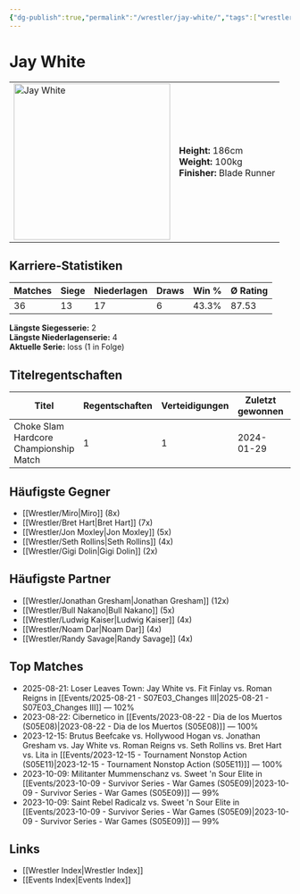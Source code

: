 ```yaml
---
{"dg-publish":true,"permalink":"/wrestler/jay-white/","tags":["wrestler"],"noteIcon":"","created":"2025-08-11T09:33:19.274+02:00"}
---
```



# Jay White

<table>
<tr>
<td><img src="Jay White.png" width="280" alt="Jay White"></td>
<td>
<b>Height:</b> 186cm<br>
<b>Weight:</b> 100kg<br>
<b>Finisher:</b> Blade Runner<br>
</td>
</tr>
</table>

## Karriere-Statistiken

| Matches | Siege | Niederlagen | Draws | Win % | Ø Rating |
|---------|-------|-------------|-------|-------|-----------|
| 36 | 13 | 17 | 6 | 43.3% | 87.53 |

**Längste Siegesserie:** 2<br>**Längste Niederlagenserie:** 4<br>**Aktuelle Serie:** loss (1 in Folge)

## Titelregentschaften
| Titel | Regentschaften | Verteidigungen | Zuletzt gewonnen | Aktuell |
|-------|---------------|----------------|------------------|---------|
| Choke Slam Hardcore Championship Match | 1 | 1 | 2024-01-29 |  |


## Häufigste Gegner
- [[Wrestler/Miro\|Miro]] (8x)
- [[Wrestler/Bret Hart\|Bret Hart]] (7x)
- [[Wrestler/Jon Moxley\|Jon Moxley]] (5x)
- [[Wrestler/Seth Rollins\|Seth Rollins]] (4x)
- [[Wrestler/Gigi Dolin\|Gigi Dolin]] (2x)

## Häufigste Partner
- [[Wrestler/Jonathan Gresham\|Jonathan Gresham]] (12x)
- [[Wrestler/Bull Nakano\|Bull Nakano]] (5x)
- [[Wrestler/Ludwig Kaiser\|Ludwig Kaiser]] (4x)
- [[Wrestler/Noam Dar\|Noam Dar]] (4x)
- [[Wrestler/Randy Savage\|Randy Savage]] (4x)

## Top Matches
- 2025-08-21: Loser Leaves Town: Jay White vs. Fit Finlay vs. Roman Reigns in [[Events/2025-08-21 - S07E03_Changes III\|2025-08-21 - S07E03_Changes III]] — 102%
- 2023-08-22: Cibernetico in [[Events/2023-08-22 - Dia de los Muertos (S05E08)\|2023-08-22 - Dia de los Muertos (S05E08)]] — 100%
- 2023-12-15: Brutus Beefcake vs. Hollywood Hogan vs. Jonathan Gresham vs. Jay White vs. Roman Reigns vs. Seth Rollins vs. Bret Hart vs. Lita in [[Events/2023-12-15 - Tournament Nonstop Action (S05E11)\|2023-12-15 - Tournament Nonstop Action (S05E11)]] — 100%
- 2023-10-09: Militanter Mummenschanz vs. Sweet 'n Sour Elite in [[Events/2023-10-09 - Survivor Series - War Games (S05E09)\|2023-10-09 - Survivor Series - War Games (S05E09)]] — 99%
- 2023-10-09: Saint Rebel Radicalz vs. Sweet 'n Sour Elite in [[Events/2023-10-09 - Survivor Series - War Games (S05E09)\|2023-10-09 - Survivor Series - War Games (S05E09)]] — 99%

## Links
- [[Wrestler Index\|Wrestler Index]]
- [[Events Index\|Events Index]]
